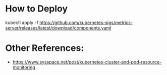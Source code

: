 # How to Deploy

kubectl apply -f https://github.com/kubernetes-sigs/metrics-server/releases/latest/download/components.yaml

# Other References:
* https://www.sysspace.net/post/kubernetes-cluster-and-pod-resource-monitoring